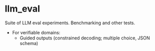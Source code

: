 # llm_eval

Suite of LLM eval experiments. Benchmarking and other tests.

- For verifiable domains:
    - Guided outputs (constrained decoding; multiple choice, JSON schema)
